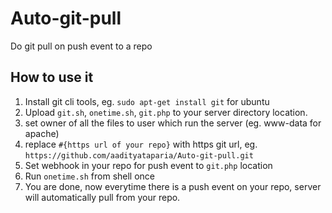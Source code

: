 # Auto-git-pull
Do git pull on push event to a repo

## How to use it
1. Install git cli tools, eg. `sudo apt-get install git` for ubuntu
2. Upload `git.sh`, `onetime.sh`, `git.php` to your server directory location.
3. set owner of all the files to user which run the server (eg. www-data for apache)
4. replace `#{https url of your repo}` with https git url, eg. `https://github.com/aadityataparia/Auto-git-pull.git`
5. Set webhook in your repo for push event to `git.php` location
6. Run `onetime.sh` from shell once
7. You are done, now everytime there is a push event on your repo, server will automatically pull from your repo.
